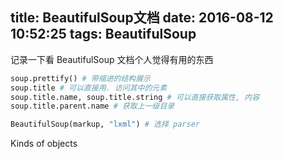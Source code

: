 title: BeautifulSoup文档
date: 2016-08-12 10:52:25
tags: BeautifulSoup
---
记录一下看 BeautifulSoup 文档个人觉得有用的东西

```python
soup.prettify() # 带缩进的结构展示
soup.title # 可以直接用. 访问其中的元素
soup.title.name, soup.title.string # 可以直接获取属性, 内容
soup.title.parent.name # 获取上一级目录

BeautifulSoup(markup, "lxml") # 选择 parser
```

Kinds of objects
```python

```